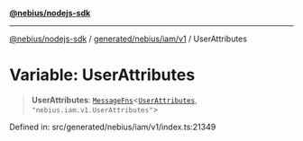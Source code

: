 [**@nebius/nodejs-sdk**](../../../../../README.md)

---

[@nebius/nodejs-sdk](../../../../../README.md) / [generated/nebius/iam/v1](../README.md) / UserAttributes

# Variable: UserAttributes

> **UserAttributes**: [`MessageFns`](../../../../../runtime/protos/core/interfaces/MessageFns.md)\<[`UserAttributes`](../interfaces/UserAttributes.md), `"nebius.iam.v1.UserAttributes"`\>

Defined in: src/generated/nebius/iam/v1/index.ts:21349
